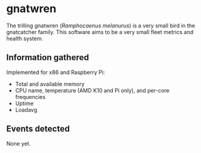 # gnatwren
The trilling gnatwren (_Ramphocaenus melanurus_) is a very small bird
in the gnatcatcher family. This software aims to be a very small fleet
metrics and health system.

## Information gathered

Implemented for x86 and Raspberry Pi:

- Total and available memory
- CPU name, temperature (AMD K10 and Pi only), and per-core frequencies
- Uptime
- Loadavg

## Events detected

None yet.
